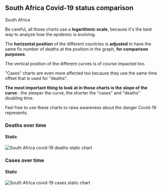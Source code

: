## South Africa Covid-19 status comparison 

South Africa



Be careful, all those charts use a **logarithmic scale**, because it's the best way to analyze how the epidemic is evolving.
 
The **horizontal position** of the different countries is **adjusted** to have the same fix number of deaths at the position in the graph, **for comparison purposes**.

The vertical position of the different curves is of course impacted too.

"Cases" charts are even more affected too because they use the same time offset that is used for "deaths".

**The most important thing to look at in those charts is the slope of the curve** : the steeper the curve, the shorter the "cases" and "deaths" doubling time.

Feel free to use these charts to raise awareness about the danger Covid-19 represents. 


 
### Deaths over time
 
#### Static
![South Africa covid-19 deaths static chart](https://raw.githubusercontent.com/madlag/coronavirus_study/master/notebooks/graphs/2020-03-30/countries/South_Africa/2020-03-30_South_Africa_deaths.png "South Africa covid-19 deaths static chart")   

 
### Cases over time
 
#### Static
![South Africa covid-19 cases static chart](https://raw.githubusercontent.com/madlag/coronavirus_study/master/notebooks/graphs/2020-03-30/countries/South_Africa/2020-03-30_South_Africa_cases.png "South Africa covid-19 cases static chart")   


